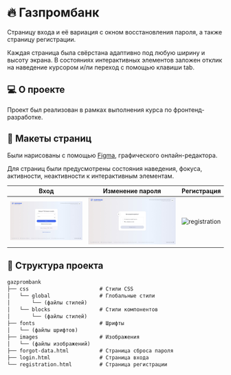 # :fire: Газпромбанк

Страницу входа и её вариация с окном восстановления пароля, а также страницу регистрации.

Каждая страница была свёрстана адаптивно под любую ширину и высоту экрана. В состояниях интерактивных элементов заложен отклик на наведение курсором и/ли переход с помощью клавиши tab. 

## 💻 О проекте
Проект был реализован в рамках выполнения курса по фронтенд-разработке. 

## :art: Макеты страниц

Были нарисованы с помощью [Figma](https://www.figma.com/design/mEOvCD4YfuIBP5CCqQae1q/%D0%93%D0%B0%D0%B7%D0%BF%D1%80%D0%BE%D0%BC%D0%B1%D0%B0%D0%BD%D0%BA---%D0%A0%D0%B0%D0%B7%D1%80%D0%B0%D0%B1%D0%BE%D1%82%D0%BA%D0%B0-FWEB-9793?node-id=2-265&t=isVU9lQ2FBZz0Pmy-0), графического онлайн-редактора.

Для страниц были предусмотрены состояния наведения, фокуса, активности, неактивности к интерактивным элементам.

| Вход | Изменение пароля | Регистрация |
|-------------|-------------|-------------|
| <img src="layout/Вход.jpg" alt="login" width="600px"> | <img src="layout/Изменение пароля.jpg" alt="forgot-data" width="600px"> | <img src="layout/Регистрация - БЕСIT.jpg" alt="registration" width="600px"> |

## 📂 Структура проекта
```
gazprombank
├── css                       # Стили CSS 
│   └── global                # Глобальные стили
│       └── (файлы стилей) 
│   └── blocks                # Стили компонентов
│       └── (файлы стилей) 
├── fonts                     # Шрифты 
│   └── (файлы шрифтов) 
├── images                    # Изображения 
│   └── (файлы изображений)
├── forgot-data.html          # Страница сброса пароля
├── login.html                # Страница входа
└── registration.html         # Страница регистрации
```
